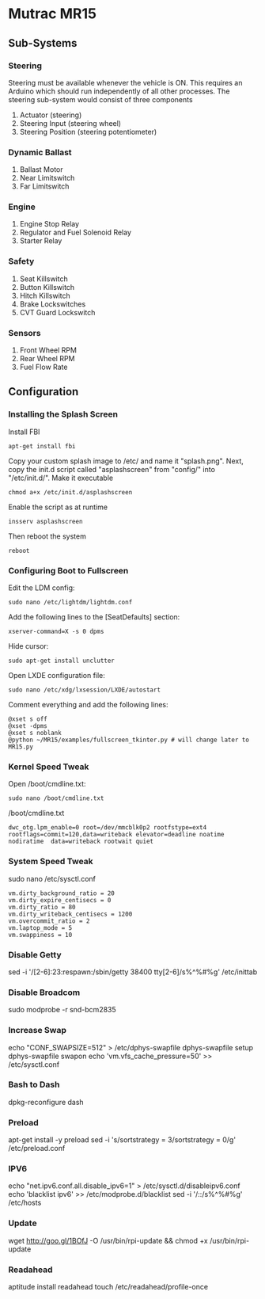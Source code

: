 # Mutrac MR15

## Sub-Systems

### Steering
Steering must be available whenever the vehicle is ON.
This requires an Arduino which should run independently of all other processes.
The steering sub-system would consist of three components
1. Actuator (steering)
2. Steering Input (steering wheel)
3. Steering Position (steering potentiometer)

### Dynamic Ballast
1. Ballast Motor
2. Near Limitswitch
3. Far Limitswitch

### Engine
1. Engine Stop Relay
2. Regulator and Fuel Solenoid Relay
3. Starter Relay

### Safety
1. Seat Killswitch
2. Button Killswitch
3. Hitch Killswitch
4. Brake Lockswitches
5. CVT Guard Lockswitch

### Sensors
1. Front Wheel RPM
2. Rear Wheel RPM
3. Fuel Flow Rate

## Configuration
### Installing the Splash Screen
Install FBI

    apt-get install fbi
    
Copy your custom splash image to /etc/ and name it "splash.png".
Next, copy the init.d script called "asplashscreen" from "config/" into "/etc/init.d/".
Make it executable

    chmod a+x /etc/init.d/asplashscreen
    
Enable the script as at runtime

    insserv asplashscreen
    
Then reboot the system

    reboot
    
### Configuring Boot to Fullscreen
Edit the LDM config:

    sudo nano /etc/lightdm/lightdm.conf
    
Add the following lines to the [SeatDefaults] section:

    xserver-command=X -s 0 dpms
    
Hide cursor:

    sudo apt-get install unclutter
    
Open LXDE configuration file:

    sudo nano /etc/xdg/lxsession/LXDE/autostart 
    
Comment everything and add the following lines:

    @xset s off
    @xset -dpms
    @xset s noblank
    @python ~/MR15/examples/fullscreen_tkinter.py # will change later to MR15.py
    
### Kernel Speed Tweak
Open /boot/cmdline.txt:
  
    sudo nano /boot/cmdline.txt
    
/boot/cmdline.txt

    dwc_otg.lpm_enable=0 root=/dev/mmcblk0p2 rootfstype=ext4 rootflags=commit=120,data=writeback elevator=deadline noatime  nodiratime  data=writeback rootwait quiet
    
### System Speed Tweak
sudo nano /etc/sysctl.conf
    
    vm.dirty_background_ratio = 20
    vm.dirty_expire_centisecs = 0
    vm.dirty_ratio = 80
    vm.dirty_writeback_centisecs = 1200
    vm.overcommit_ratio = 2
    vm.laptop_mode = 5
    vm.swappiness = 10

### Disable Getty
sed -i '/[2-6]:23:respawn:\/sbin\/getty 38400 tty[2-6]/s%^%#%g' /etc/inittab

### Disable Broadcom
sudo modprobe -r snd-bcm2835

### Increase Swap
echo "CONF_SWAPSIZE=512" > /etc/dphys-swapfile
dphys-swapfile setup
dphys-swapfile swapon
echo 'vm.vfs_cache_pressure=50' >> /etc/sysctl.conf

### Bash to Dash
dpkg-reconfigure dash

### Preload
apt-get install -y preload
sed -i 's/sortstrategy = 3/sortstrategy = 0/g'  /etc/preload.conf

### IPV6
echo "net.ipv6.conf.all.disable_ipv6=1" > /etc/sysctl.d/disableipv6.conf
echo 'blacklist ipv6' >> /etc/modprobe.d/blacklist
sed -i '/::/s%^%#%g' /etc/hosts

### Update
wget http://goo.gl/1BOfJ -O /usr/bin/rpi-update && chmod +x /usr/bin/rpi-update

### Readahead
aptitude install readahead
touch /etc/readahead/profile-once
